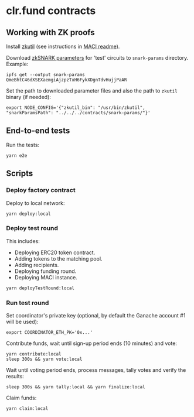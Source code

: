 # clr.fund contracts

## Working with ZK proofs

Install [zkutil](https://github.com/poma/zkutil) (see instructions in [MACI readme](https://github.com/appliedzkp/maci#get-started)).

Download [zkSNARK parameters](https://ipfs.io/ipfs/QmeBhtC46dXSEXaemgiAjzpzTxH6FykXDgnTdvHujjPaAR) for 'test' circuits to `snark-params` directory. Example:

```
ipfs get --output snark-params QmeBhtC46dXSEXaemgiAjzpzTxH6FykXDgnTdvHujjPaAR
```

Set the path to downloaded parameter files and also the path to `zkutil` binary (if needed):

```
export NODE_CONFIG='{"zkutil_bin": "/usr/bin/zkutil", "snarkParamsPath": "../../../contracts/snark-params/"}'
```

## End-to-end tests

Run the tests:

```
yarn e2e
```

## Scripts

### Deploy factory contract

Deploy to local network:

```
yarn deploy:local
```

### Deploy test round

This includes:

- Deploying ERC20 token contract.
- Adding tokens to the matching pool.
- Adding recipients.
- Deploying funding round.
- Deploying MACI instance.

```
yarn deployTestRound:local
```

### Run test round

Set coordinator's private key (optional, by default the Ganache account #1 will be used):

```
export COORDINATOR_ETH_PK='0x...'
```

Contribute funds, wait until sign-up period ends (10 minutes) and vote:

```
yarn contribute:local
sleep 300s && yarn vote:local
```

Wait until voting period ends, process messages, tally votes and verify the results:

```
sleep 300s && yarn tally:local && yarn finalize:local
```

Claim funds:

```
yarn claim:local
```
